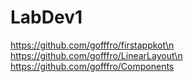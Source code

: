 # LabDev1
https://github.com/gofffro/firstappkot\n
https://github.com/gofffro/LinearLayout\n
https://github.com/gofffro/Components
